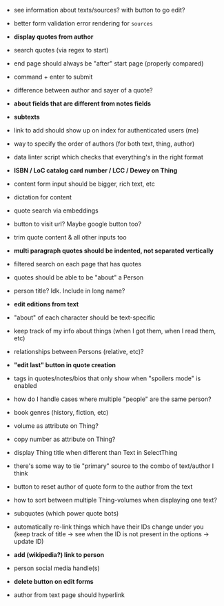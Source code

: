 - see information about texts/sources? with button to go edit?
- better form validation error rendering for `sources`
- **display quotes from author**
- search quotes (via regex to start)
- end page should always be "after" start page (properly compared)
- command + enter to submit
- difference between author and sayer of a quote?
- **about fields that are different from notes fields**
- **subtexts**
- link to add should show up on index for authenticated users (me)
- way to specify the order of authors (for both text, thing, author)
- data linter script which checks that everything's in the right format
- **ISBN / LoC catalog card number / LCC / Dewey on Thing**
- content form input should be bigger, rich text, etc
- dictation for content
- quote search via embeddings
- button to visit url? Maybe google button too?
- trim quote content & all other inputs too
- **multi paragraph quotes should be indented, not separated vertically**
- filtered search on each page that has quotes

- quotes should be able to be "about" a Person
- person title? Idk. Include in long name?
- **edit editions from text**
- "about" of each character should be text-specific
- keep track of my info about things (when I got them, when I read them, etc)
- relationships between Persons (relative, etc)?
- **"edit last" button in quote creation**
- <spoiler> tags in quotes/notes/bios that only show when "spoilers mode" is enabled
- how do I handle cases where multiple "people" are the same person?
- book genres (history, fiction, etc)
- volume as attribute on Thing?
- copy number as attribute on Thing?
- display Thing title when different than Text in SelectThing
- there's some way to tie "primary" source to the combo of text/author I think
- button to reset author of quote form to the author from the text
- how to sort between multiple Thing-volumes when displaying one text?
- subquotes (which power quote bots)
- automatically re-link things which have their IDs change under you (keep track of title → see when the ID is not present in the options → update ID)
- **add (wikipedia?) link to person**
- person social media handle(s)
- **delete button on edit forms**
- author from text page should hyperlink
